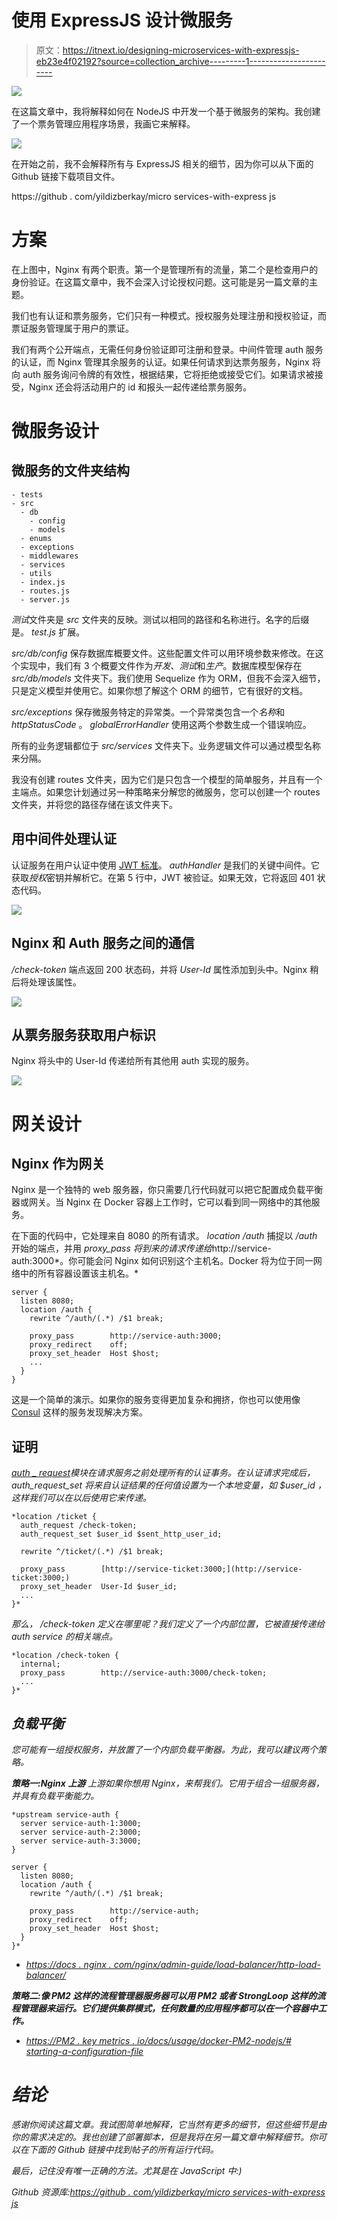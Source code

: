 # 使用 ExpressJS 设计微服务

> 原文：<https://itnext.io/designing-microservices-with-expressjs-eb23e4f02192?source=collection_archive---------1----------------------->

![](img/d24d2bc48478fe21098db4a5ccb265bf.png)

在这篇文章中，我将解释如何在 NodeJS 中开发一个基于微服务的架构。我创建了一个票务管理应用程序场景，我画它来解释。

![](img/ec2447accde456570b7b6a2b810e8985.png)

在开始之前，我不会解释所有与 ExpressJS 相关的细节，因为你可以从下面的 Github 链接下载项目文件。

https://github . com/yildizberkay/micro services-with-express js

# 方案

在上图中，Nginx 有两个职责。第一个是管理所有的流量，第二个是检查用户的身份验证。在这篇文章中，我不会深入讨论授权问题。这可能是另一篇文章的主题。

我们也有认证和票务服务，它们只有一种模式。授权服务处理注册和授权验证，而票证服务管理属于用户的票证。

我们有两个公开端点，无需任何身份验证即可注册和登录。中间件管理 auth 服务的认证，而 Nginx 管理其余服务的认证。如果任何请求到达票务服务，Nginx 将向 auth 服务询问令牌的有效性，根据结果，它将拒绝或接受它们。如果请求被接受，Nginx 还会将活动用户的 id 和报头一起传递给票务服务。

# 微服务设计

## 微服务的文件夹结构

```
- tests
- src
  - db
    - config
    - models
  - enums
  - exceptions
  - middlewares
  - services
  - utils
  - index.js
  - routes.js
  - server.js
```

*测试*文件夹是 *src* 文件夹的反映。测试以相同的路径和名称进行。名字的后缀是。 *test.js* 扩展。

*src/db/config* 保存数据库概要文件。这些配置文件可以用环境参数来修改。在这个实现中，我们有 3 个概要文件作为*开发*、*测试*和*生产*。数据库模型保存在 *src/db/models* 文件夹下。我们使用 Sequelize 作为 ORM，但我不会深入细节，只是定义模型并使用它。如果你想了解这个 ORM 的细节，它有很好的文档。

*src/exceptions* 保存微服务特定的异常类。一个异常类包含一个*名称*和 *httpStatusCode* 。 *globalErrorHandler* 使用这两个参数生成一个错误响应。

所有的业务逻辑都位于 *src/services* 文件夹下。业务逻辑文件可以通过模型名称来分隔。

我没有创建 routes 文件夹，因为它们是只包含一个模型的简单服务，并且有一个主端点。如果您计划通过另一种策略来分解您的微服务，您可以创建一个 routes 文件夹，并将您的路径存储在该文件夹下。

## 用中间件处理认证

认证服务在用户认证中使用 [JWT 标准](https://jwt.io/)。 *authHandler* 是我们的关键中间件。它获取*授权*密钥并解析它。在第 5 行中，JWT 被验证。如果无效，它将返回 401 状态代码。

![](img/bdfc76ae9627af0eb2f71e2dc94880b2.png)

## Nginx 和 Auth 服务之间的通信

*/check-token* 端点返回 200 状态码，并将 *User-Id* 属性添加到头中。Nginx 稍后将处理该属性。

![](img/f5e5b0a5e50c39f43634c4b356cc211f.png)

## 从票务服务获取用户标识

Nginx 将头中的 User-Id 传递给所有其他用 auth 实现的服务。

![](img/b756b09b994c37d323c7355b66d038dc.png)

# 网关设计

## Nginx 作为网关

Nginx 是一个独特的 web 服务器，你只需要几行代码就可以把它配置成负载平衡器或网关。当 Nginx 在 Docker 容器上工作时，它可以看到同一网络中的其他服务。

在下面的代码中，它处理来自 8080 的所有请求。 *location /auth* 捕捉以 */auth* 开始的端点，并用 *proxy_pass 将到来的请求传递给*http://service-auth:3000*。你可能会问 Nginx 如何识别这个主机名。Docker 将为位于同一网络中的所有容器设置该主机名。*

```
server {
  listen 8080;
  location /auth {
    rewrite ^/auth/(.*) /$1 break;

    proxy_pass        http://service-auth:3000;
    proxy_redirect    off;
    proxy_set_header  Host $host;
    ...
  }
}
```

这是一个简单的演示。如果你的服务变得更加复杂和拥挤，你也可以使用像 [Consul](https://www.consul.io/) 这样的服务发现解决方案。

## 证明

[*auth _ request*](http://nginx.org/en/docs/http/ngx_http_auth_request_module.html)*模块在请求服务之前处理所有的认证事务。在认证请求完成后， *auth_request_set* 将来自认证结果的任何值设置为一个本地变量，如 *$user_id* ，这样我们可以在以后使用它来传递。*

```
*location /ticket {
  auth_request /check-token;
  auth_request_set $user_id $sent_http_user_id;

  rewrite ^/ticket/(.*) /$1 break;

  proxy_pass        [http://service-ticket:3000;](http://service-ticket:3000;)
  proxy_set_header  User-Id $user_id;
  ...
}*
```

*那么， */check-token* 定义在哪里呢？我们定义了一个内部位置，它被直接传递给 auth service 的相关端点。*

```
*location /check-token {
  internal;
  proxy_pass        http://service-auth:3000/check-token;
  ...
}*
```

## *负载平衡*

*您可能有一组授权服务，并放置了一个内部负载平衡器。为此，我可以建议两个策略。*

***策略一:Nginx 上游**
*上游*如果你想用 Nginx，来帮我们。它用于组合一组服务器，并具有负载平衡能力。*

```
*upstream service-auth {
  server service-auth-1:3000;
  server service-auth-2:3000;
  server service-auth-3:3000;
}

server {
  listen 8080;
  location /auth {
    rewrite ^/auth/(.*) /$1 break;

    proxy_pass        http://service-auth;
    proxy_redirect    off;
    proxy_set_header  Host $host;
  }
}*
```

*   *[https://docs . nginx . com/nginx/admin-guide/load-balancer/http-load-balancer/](https://docs.nginx.com/nginx/admin-guide/load-balancer/http-load-balancer/)*

***策略二:像 PM2
这样的流程管理器服务器可以用 PM2 或者 StrongLoop 这样的流程管理器来运行。它们提供集群模式，任何数量的应用程序都可以在一个容器中工作。***

*   *[https://PM2 . key metrics . io/docs/usage/docker-PM2-nodejs/# starting-a-configuration-file](https://pm2.keymetrics.io/docs/usage/docker-pm2-nodejs/#starting-a-configuration-file)*

# *结论*

*感谢你阅读这篇文章。我试图简单地解释，它当然有更多的细节，但这些细节是由你的需求决定的。我也创建了部署脚本，但是我将在另一篇文章中解释细节。你可以在下面的 Github 链接中找到帖子的所有运行代码。*

*最后，记住没有唯一正确的方法。尤其是在 JavaScript 中:)*

*Github 资源库:[https://github . com/yildizberkay/micro services-with-express js](https://github.com/yildizberkay/microservices-with-expressjs)*